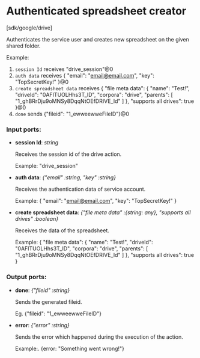 # Authenticated spreadsheet creator

[sdk/google/drive]

Authenticates the service user and creates new spreadsheet on the given shared folder.

Example:
1. `session Id` receives "drive_session"@0 
2. `auth data` receives {
  "email": "email@email.com",
  "key": "TopSecretKey!"
}@0 
3. `create spreadsheet data` receives {
  "file meta data": {
    "name": "Test!",
    "driveId": "0AFITUOLHhs3T_ID",
    "corpora": "drive",
    "parents": [
      "1_ghBRrDju9oMNSy8DqqNtOEfDRIVE_Id"
    ]
  },
  "supports all drives": true
}@0
4. `done` sends {"fileid": "1_ewweewweFileID"}@0 

### Input ports:

* __session Id__: _string_

    Receives the session id of the drive action.
    
    Example: 
    "drive_session"



* __auth data__: _{"email" :string, "key" :string}_

    Receives the authentication data of service account.
    
    Example: 
    {
      "email": "email@email.com",
      "key": "TopSecretKey!"
    }
    



* __create spreadsheet data__: _{"file meta data" :{string: any}, "supports all drives" :boolean}_

    Receives the data of the spreadsheet.
    
    
    Example:
    {
      "file meta data": {
        "name": "Test!",
        "driveId": "0AFITUOLHhs3T_ID",
        "corpora": "drive",
        "parents": [
          "1_ghBRrDju9oMNSy8DqqNtOEfDRIVE_Id"
        ]
      },
      "supports all drives": true
    }
    



### Output ports:

* __done__: _{"fileid" :string}_

    Sends the generated fileid.
    
    Eg.
    {"fileid": "1_ewweewweFileID"}



* __error__: _{"error" :string}_

    Sends the error which happened during the execution of the action.
    
    Example:.
    {error: "Something went wrong!"}



